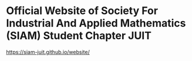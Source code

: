 # Official Website of Society For Industrial And Applied Mathematics (SIAM) Student Chapter JUIT


https://siam-juit.github.io/website/
